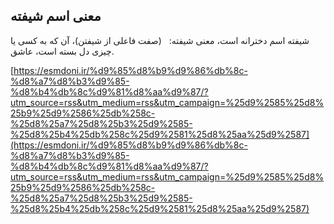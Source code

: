 ## معنی اسم شیفته


شیفته اسم دخترانه است، معنی شیفته:   (صفت فاعلی از شیفتن)، آن که به کسی یا چیزی دل بسته است، عاشق.

[https://esmdoni.ir/%d9%85%d8%b9%d9%86%db%8c-%d8%a7%d8%b3%d9%85-%d8%b4%db%8c%d9%81%d8%aa%d9%87/?utm_source=rss&utm_medium=rss&utm_campaign=%25d9%2585%25d8%25b9%25d9%2586%25db%258c-%25d8%25a7%25d8%25b3%25d9%2585-%25d8%25b4%25db%258c%25d9%2581%25d8%25aa%25d9%2587](https://esmdoni.ir/%d9%85%d8%b9%d9%86%db%8c-%d8%a7%d8%b3%d9%85-%d8%b4%db%8c%d9%81%d8%aa%d9%87/?utm_source=rss&utm_medium=rss&utm_campaign=%25d9%2585%25d8%25b9%25d9%2586%25db%258c-%25d8%25a7%25d8%25b3%25d9%2585-%25d8%25b4%25db%258c%25d9%2581%25d8%25aa%25d9%2587) 